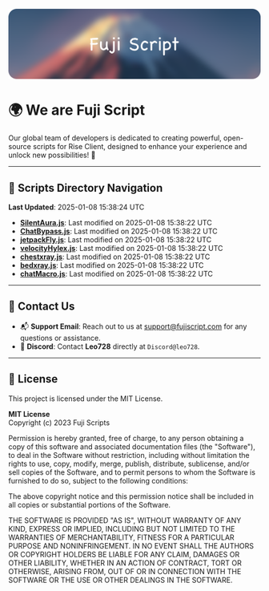 ![Banner](.github/b.webp)

# 🌍 **We are Fuji Script**

Our global team of developers is dedicated to creating powerful, open-source scripts for Rise Client, designed to enhance your experience and unlock new possibilities! 🌟

---
<!-- SCRIPTS_NAVIGATION_START -->
## 📂 **Scripts Directory Navigation**

**Last Updated**: 2025-01-08 15:38:24 UTC

- **[SilentAura.js](scripts/SilentAura.js)**: Last modified on 2025-01-08 15:38:22 UTC
- **[ChatBypass.js](scripts/ChatBypass.js)**: Last modified on 2025-01-08 15:38:22 UTC
- **[jetpackFly.js](scripts/jetpackFly.js)**: Last modified on 2025-01-08 15:38:22 UTC
- **[velocityHylex.js](scripts/velocityHylex.js)**: Last modified on 2025-01-08 15:38:22 UTC
- **[chestxray.js](scripts/chestxray.js)**: Last modified on 2025-01-08 15:38:22 UTC
- **[bedxray.js](scripts/bedxray.js)**: Last modified on 2025-01-08 15:38:22 UTC
- **[chatMacro.js](scripts/chatMacro.js)**: Last modified on 2025-01-08 15:38:22 UTC

<!-- SCRIPTS_NAVIGATION_END -->

---

## 💬 **Contact Us**  
- 📬 **Support Email**: Reach out to us at [support@fujiscript.com](mailto:support@fujiscript.com) for any questions or assistance.  
- 💬 **Discord**: Contact **Leo728** directly at `Discord@leo728`.

---

## 📜 **License**

This project is licensed under the MIT License.  

**MIT License**  
Copyright (c) 2023 Fuji Scripts  

Permission is hereby granted, free of charge, to any person obtaining a copy of this software and associated documentation files (the "Software"), to deal in the Software without restriction, including without limitation the rights to use, copy, modify, merge, publish, distribute, sublicense, and/or sell copies of the Software, and to permit persons to whom the Software is furnished to do so, subject to the following conditions:  

The above copyright notice and this permission notice shall be included in all copies or substantial portions of the Software.  

THE SOFTWARE IS PROVIDED "AS IS", WITHOUT WARRANTY OF ANY KIND, EXPRESS OR IMPLIED, INCLUDING BUT NOT LIMITED TO THE WARRANTIES OF MERCHANTABILITY, FITNESS FOR A PARTICULAR PURPOSE AND NONINFRINGEMENT. IN NO EVENT SHALL THE AUTHORS OR COPYRIGHT HOLDERS BE LIABLE FOR ANY CLAIM, DAMAGES OR OTHER LIABILITY, WHETHER IN AN ACTION OF CONTRACT, TORT OR OTHERWISE, ARISING FROM, OUT OF OR IN CONNECTION WITH THE SOFTWARE OR THE USE OR OTHER DEALINGS IN THE SOFTWARE.  
